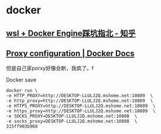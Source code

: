 # docker

## [wsl + Docker Engine踩坑指北 - 知乎](https://zhuanlan.zhihu.com/p/670958325)

## [Proxy configuration | Docker Docs](https://docs.docker.com/engine/cli/proxy/)

但是自己家porxy好像会断，我疯了。f


Docker save

```
docker run \
-e HTTP_PROXY=http://DESKTOP-LLULJ2Q.mshome.net:10809  \
-e http_proxy=http://DESKTOP-LLULJ2Q.mshome.net:10809  \
-e HTTPS_PROXY=http://DESKTOP-LLULJ2Q.mshome.net:10809  \
-e https_proxy=http://DESKTOP-LLULJ2Q.mshome.net:10809  \
-e SOCKS_PROXY=DESKTOP-LLULJ2Q.mshome.net:10808  \
-e socks_proxy=DESKTOP-LLULJ2Q.mshome.net:10808  \
315ff903b968
```